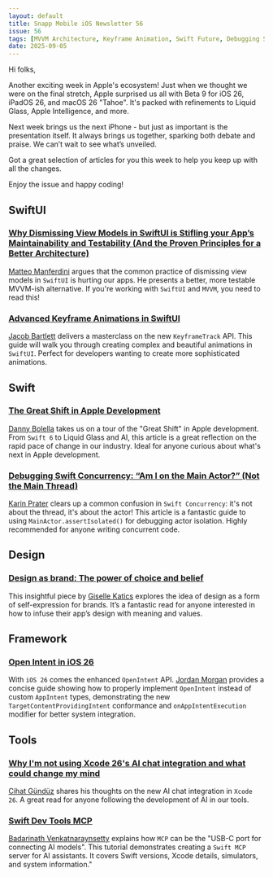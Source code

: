 ```yaml
---
layout: default
title: Snapp Mobile iOS Newsletter 56
issue: 56
tags: [MVVM Architecture, Keyframe Animation, Swift Future, Debugging Swift Concurrency, Brand design, OpenIntent, AI and Xcode, MCP Server]
date: 2025-09-05
---
```


Hi folks,

Another exciting week in Apple's ecosystem! Just when we thought we were on the final stretch, Apple surprised us all with Beta 9 for iOS 26, iPadOS 26, and macOS 26 "Tahoe". It's packed with refinements to Liquid Glass, Apple Intelligence, and more.

Next week brings us the next iPhone - but just as important is the presentation itself. It always brings us together, sparking both debate and praise. We can’t wait to see what’s unveiled.

Got a great selection of articles for you this week to help you keep up with all the changes.

Enjoy the issue and happy coding!

## SwiftUI

### [Why Dismissing View Models in SwiftUI is Stifling your App’s Maintainability and Testability (And the Proven Principles for a Better Architecture)](https://matteomanferdini.com/swiftui-viewmodel/)

[Matteo Manferdini](https://github.com/matteom) argues that the common practice of dismissing view models in `SwiftUI` is hurting our apps. He presents a better, more testable MVVM-ish alternative. If you're working with `SwiftUI` and `MVVM`, you need to read this!

### [Advanced Keyframe Animations in SwiftUI](https://blog.jacobstechtavern.com/p/swiftui-keyframe-animations?r=2n7y0m&utm_medium=web)

[Jacob Bartlett](https://bsky.app/profile/jacobstechtavern.com) delivers a masterclass on the new `KeyframeTrack` API. This guide will walk you through creating complex and beautiful animations in `SwiftUI`. Perfect for developers wanting to create more sophisticated animations.

## Swift

### [The Great Shift in Apple Development](https://open.substack.com/pub/captainswiftui/p/the-great-shift-in-apple-development?utm_medium=web)

[Danny Bolella](https://bsky.app/profile/dbolella.bsky.social) takes us on a tour of the "Great Shift" in Apple development. From `Swift 6` to Liquid Glass and AI, this article is a great reflection on the rapid pace of change in our industry. Ideal for anyone curious about what's next in Apple development.

### [Debugging Swift Concurrency: “Am I on the Main Actor?” (Not the Main Thread)](https://www.swiftyplace.com/blog/debugging-swift-concurrency)

[Karin Prater](https://bsky.app/profile/karinprater.bsky.social) clears up a common confusion in `Swift Concurrency`: it's not about the thread, it's about the actor! This article is a fantastic guide to using `MainActor.assertIsolated()` for debugging actor isolation. Highly recommended for anyone writing concurrent code.

## Design

### [Design as brand: The power of choice and belief](https://www.createwithswift.com/design-as-brand-the-power-of-choice-and-belief/)

This insightful piece by [Giselle Katics](https://www.linkedin.com/in/gikatics/) explores the idea of design as a form of self-expression for brands. It’s a fantastic read for anyone interested in how to infuse their app’s design with meaning and values.

## Framework

### [Open Intent in iOS 26](https://www.swiftjectivec.com/open-intent-additions-ios26-in-appintents/)

With `iOS 26` comes the enhanced `OpenIntent` API. [Jordan Morgan](https://www.swiftjectivec.com) provides a concise guide showing how to properly implement `OpenIntent` instead of custom `AppIntent` types, demonstrating the new `TargetContentProvidingIntent` conformance and `onAppIntentExecution` modifier for better system integration.

## Tools

### [Why I'm not using Xcode 26's AI chat integration and what could change my mind](https://www.fline.dev/why-im-not-using-xcode-26s-ai-chat-integration-and-what-could-change-my-mind/)

[Cihat Gündüz](https://github.com/jeehut) shares his thoughts on the new AI chat integration in `Xcode 26`. A great read for anyone following the development of AI in our tools.

### [Swift Dev Tools MCP](https://badarinath.substack.com/p/swift-dev-tools-mcp?utm_campaign=post&utm_medium=web)

[Badarinath Venkatnaraynsetty](https://github.com/badrinathvm) explains how `MCP` can be the "USB-C port for connecting AI models". This tutorial demonstrates creating a `Swift MCP` server for AI assistants. It covers Swift versions, Xcode details, simulators, and system information."
